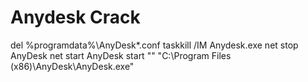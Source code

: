 # Anydesk Crack
del %programdata%\AnyDesk\*.conf
taskkill /IM Anydesk.exe
net stop AnyDesk
net start AnyDesk
start "" "C:\Program Files (x86)\AnyDesk\AnyDesk.exe"
